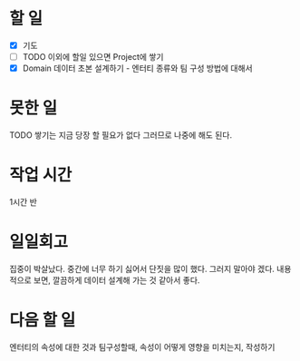 # 할 일
- [X] 기도
- [ ] TODO 이외에 할일 있으면 Project에 쌓기
- [X] Domain 데이터 초본 설계하기 - 엔터티 종류와 팀 구성 방법에 대해서

# 못한 일
TODO 쌓기는 지금 당장 할 필요가 없다 그러므로 나중에 해도 된다.

# 작업 시간
1시간 반

# 일일회고
집중이 박살났다. 중간에 너무 하기 싫어서 단짓을 많이 했다.
그러지 말아야 겠다.
내용적으로 보면, 깔끔하게 데이터 설계해 가는 것 같아서 좋다.

# 다음 할 일
엔터티의 속성에 대한 것과 팀구성할때, 속성이 어떻게 영향을 미치는지, 작성하기